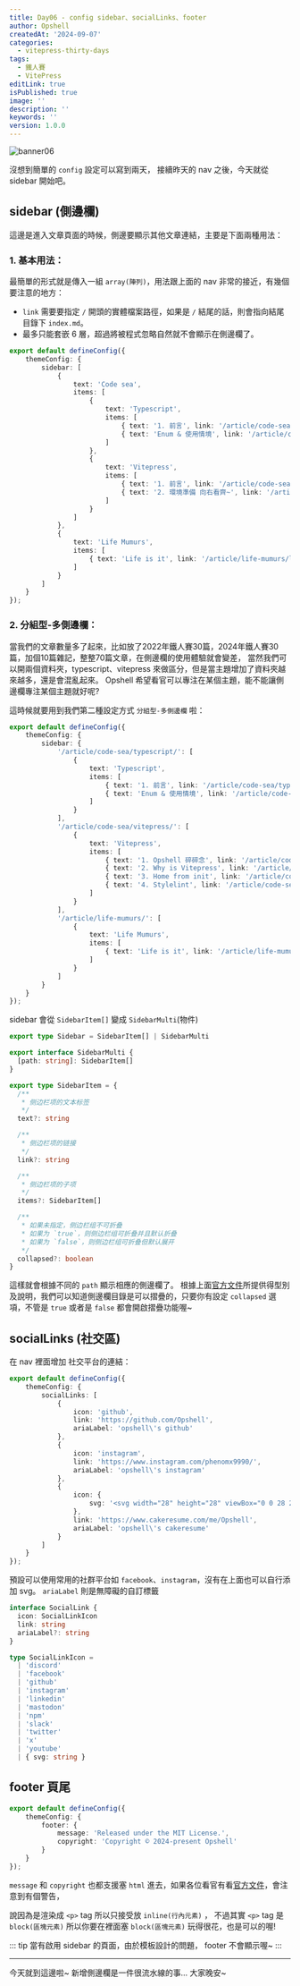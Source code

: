 ```yaml
---
title: Day06 - config sidebar、socialLinks、footer
author: Opshell
createdAt: '2024-09-07'
categories:
  - vitepress-thirty-days
tags:
  - 鐵人賽
  - VitePress
editLink: true
isPublished: true
image: ''
description: ''
keywords: ''
version: 1.0.0
---
```

![banner06](https://ithelp.ithome.com.tw/upload/images/20240907/20109918fStmRTe47h.png)

沒想到簡單的 `config` 設定可以寫到兩天，
接續昨天的 nav 之後，今天就從 sidebar 開始吧。

## sidebar (側邊欄)
這邊是進入文章頁面的時候，側邊要顯示其他文章連結，主要是下面兩種用法：

### 1. 基本用法：
最簡單的形式就是傳入一組 `array(陣列)`，用法跟上面的 nav 非常的接近，有幾個要注意的地方：
- `link` 需要要指定 `/` 開頭的實體檔案路徑，如果是 `/` 結尾的話，則會指向結尾目錄下 `index.md`。
- 最多只能套嵌 6 層，超過將被程式忽略自然就不會顯示在側邊欄了。
```ts [基本用法]
export default defineConfig({
    themeConfig: {
        sidebar: [
            {
                text: 'Code sea',
                items: [
                    {
                        text: 'Typescript',
                        items: [
                            { text: '1. 前言', link: '/article/code-sea/typescript/day-1' },
                            { text: 'Enum & 使用情境', link: '/article/code-sea/typescript/enum' }
                        ]
                    },
                    {
                        text: 'Vitepress',
                        items: [
                            { text: '1. 前言', link: '/article/code-sea/vitepress/day01-preface' },
                            { text: '2. 環境準備 向右看齊~', link: '/article/code-sea/vitepress/day02-front-end-developement' }
                        ]
                    }
                ]
            },
            {
                text: 'Life Mumurs',
                items: [
                    { text: 'Life is it', link: '/article/life-mumurs/life' }
                ]
            }
        ]
    }
});
```

### 2. 分組型-多側邊欄：
當我們的文章數量多了起來，比如放了2022年鐵人賽30篇，2024年鐵人賽30篇，加個10篇雜記，整整70篇文章，在側邊欄的使用體驗就會變差，
當然我們可以開兩個資料夾，typescript、vitepress 來做區分，但是當主題增加了資料夾越來越多，還是會混亂起來。
Opshell 希望看官可以專注在某個主題，能不能讓側邊欄專注某個主題就好呢?

這時候就要用到我們第二種設定方式 `分組型-多側邊欄` 啦：
```ts [分組型-多側邊欄]
export default defineConfig({
    themeConfig: {
        sidebar: {
            '/article/code-sea/typescript/': [
                {
                    text: 'Typescript',
                    items: [
                        { text: '1. 前言', link: '/article/code-sea/typescript/day-1' },
                        { text: 'Enum & 使用情境', link: '/article/code-sea/typescript/enum' }
                    ]
                }
            ],
            '/article/code-sea/vitepress/': [
                {
                    text: 'Vitepress',
                    items: [
                        { text: '1. Opshell 碎碎念', link: '/article/code-sea/vitepress/day-1' },
                        { text: '2. Why is Vitepress', link: '/article/code-sea/vitepress/day-2' },
                        { text: '3. Home from init', link: '/article/code-sea/vitepress/day-3' },
                        { text: '4. Stylelint', link: '/article/code-sea/vitepress/day-4' }
                    ]
                }
            ],
            '/article/life-mumurs/': [
                {
                    text: 'Life Mumurs',
                    items: [
                        { text: 'Life is it', link: '/article/life-mumurs/life' }
                    ]
                }
            ]
        }
    }
});
```

sidebar 會從  `SidebarItem[]` 變成 `SidebarMulti`(物件)
```ts
export type Sidebar = SidebarItem[] | SidebarMulti

export interface SidebarMulti {
  [path: string]: SidebarItem[]
}

export type SidebarItem = {
  /**
   * 侧边栏项的文本标签
   */
  text?: string

  /**
   * 侧边栏项的链接
   */
  link?: string

  /**
   * 侧边栏项的子项
   */
  items?: SidebarItem[]

  /**
   * 如果未指定，侧边栏组不可折叠
   * 如果为 `true`，则侧边栏组可折叠并且默认折叠
   * 如果为 `false`，则侧边栏组可折叠但默认展开
   */
  collapsed?: boolean
}
```
這樣就會根據不同的 `path` 顯示相應的側邊欄了。
根據上面[官方文件](https://vitepress.dev/zh/reference/default-theme-config#sidebar)所提供得型別及說明，我們可以知道側邊欄目錄是可以摺疊的，只要你有設定 `collapsed` 選項，不管是 `true` 或者是 `false` 都會開啟摺疊功能喔~

## socialLinks (社交區)
在 nav 裡面增加 社交平台的連結：
```ts
export default defineConfig({
    themeConfig: {
        socialLinks: [
            {
                icon: 'github',
                link: 'https://github.com/Opshell',
                ariaLabel: 'opshell\'s github'
            },
            {
                icon: 'instagram',
                link: 'https://www.instagram.com/phenomx9990/',
                ariaLabel: 'opshell\'s instagram'
            },
            {
                icon: {
                    svg: '<svg width="28" height="28" viewBox="0 0 28 28" fill="none" xmlns="http://www.w3.org/2000/svg"> <path d="M22.5217 7.07507V17.0435C16.8406 16.4368 11.1594 15.8281 5.47827 15.2194V5.25913C5.47827 5.25913 5.47827 5.2571 5.4803 5.25507C6.45016 3.07594 9.12436 1.20725 12.7846 0L22.5217 7.07507Z" "/> <path d="M6.45817 25.7509L7.52136 26.8141C6.78889 27.5465 5.77542 28 4.65846 28C2.42252 28 0.609619 26.1871 0.609619 23.9512C0.609619 21.7152 2.42252 19.9023 4.65846 19.9023C5.77643 19.9023 6.78991 20.3558 7.52136 21.0883L6.45817 22.1515C5.99759 21.6909 5.3615 21.4068 4.65846 21.4068C3.25237 21.4068 2.1131 22.5461 2.1131 23.9522C2.1131 25.3583 3.25237 26.4976 4.65846 26.4976C5.3615 26.4976 5.9986 26.2125 6.45817 25.7529V25.7509Z" "/> <path d="M12.7561 22.2154V22.7014C12.2834 22.254 11.6493 21.9841 10.9047 21.9841C9.24296 21.9841 7.89673 23.3304 7.89673 24.9921C7.89673 26.6538 9.24296 28.0001 10.9047 28.0001C11.6483 28.0001 12.2824 27.7302 12.7561 27.2828V27.7688H14.144V22.2154H12.7561ZM10.9047 26.6122C10.0099 26.6122 9.28455 25.8879 9.28455 24.9921C9.28455 24.0963 10.0099 23.372 10.9047 23.372C11.7995 23.372 12.5248 24.0973 12.5248 24.9921C12.5248 25.8869 11.7995 26.6122 10.9047 26.6122Z" "/> <path d="M27.3333 25.5704C27.3718 25.3857 27.3911 25.1909 27.3911 24.9921C27.3911 23.3304 26.1879 21.9841 24.3253 21.9841C22.4627 21.9841 21.2595 23.3304 21.2595 24.9921C21.2595 26.6538 22.6331 28.0001 24.3253 28.0001C25.4281 28.0001 26.4121 27.6754 27.0594 27.0312L26.121 26.0928C25.7608 26.4773 25.1602 26.6975 24.3253 26.6975C23.4904 26.6975 22.9416 26.2278 22.7539 25.5693H27.3333V25.5704ZM24.3253 23.2857C25.1826 23.2857 25.7091 23.7564 25.8968 24.4138H22.7549C22.9426 23.7564 23.4701 23.2857 24.3263 23.2857H24.3253Z" "/> <path d="M21.3032 27.7687H19.3492L16.9205 25.34V27.7687H15.5327V19.9054C15.9953 19.9551 16.4579 20.0038 16.9205 20.0535V24.4148L19.12 22.2154H21.0739L18.4118 24.8774L21.3032 27.7687Z" "/> </svg>'
                },
                link: 'https://www.cakeresume.com/me/Opshell',
                ariaLabel: 'opshell\'s cakeresume'
            }
        ]
    }
});
```

預設可以使用常用的社群平台如 `facebook`、`instagram`，沒有在上面也可以自行添加 svg。
`ariaLabel` 則是無障礙的自訂標籤
```ts
interface SocialLink {
  icon: SocialLinkIcon
  link: string
  ariaLabel?: string
}

type SocialLinkIcon =
  | 'discord'
  | 'facebook'
  | 'github'
  | 'instagram'
  | 'linkedin'
  | 'mastodon'
  | 'npm'
  | 'slack'
  | 'twitter'
  | 'x'
  | 'youtube'
  | { svg: string }
```

## footer 頁尾
```ts
export default defineConfig({
    themeConfig: {
        footer: {
            message: 'Released under the MIT License.',
            copyright: 'Copyright © 2024-present Opshell'
        }
    }
});
```
`message` 和 `copyright` 也都支援塞 `html` 進去，如果各位看官有看[官方文件](https://vitepress.dev/zh/reference/default-theme-footer)，會注意到有個警告，

說因為是渲染成 `<p>` tag 所以只接受放 `inline(行內元素)` ， 不過其實 `<p>` tag 是 `block(區塊元素)` 所以你要在裡面塞 `block(區塊元素)` 玩得很花，也是可以的喔!

::: tip
當有啟用 sidebar 的頁面，由於模板設計的問題， footer 不會顯示喔~
:::

---
今天就到這邊啦~
新增側邊欄是一件很流水線的事...
大家晚安~

